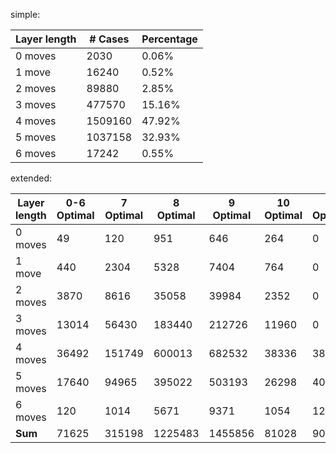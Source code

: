 simple: 

|Layer length | # Cases | Percentage|
|----|----|----| 
|0 moves| 2030| 0.06%|
|1 move | 16240| 0.52%|
|2 moves| 89880| 2.85% |
|3 moves| 477570| 15.16%|
|4 moves| 1509160| 47.92%|
|5 moves| 1037158| 32.93%|
|6 moves| 17242| 0.55%|

extended:

|Layer length | 0-6 Optimal | 7 Optimal | 8 Optimal | 9 Optimal | 10 Optimal | 11 Optimal | **Sum** |
|----|----|----| ----|----|----|----|----|
|0 moves| 49 | 120 | 951 | 646 | 264| 0| 2030|
|1 move| 440 | 2304 | 5328 | 7404 | 764| 0| 16240|
|2 moves| 3870 | 8616 | 35058 | 39984 | 2352| 0|89880|
|3 moves| 13014 | 56430 | 183440 | 212726 | 11960| 0|477570|
|4 moves| 36492 | 151749 | 600013 | 682532 | 38336| 38|1509160|
|5 moves| 17640 | 94965 | 395022 | 503193 | 26298| 40|1037158|
|6 moves| 120 | 1014 | 5671 | 9371 | 1054| 12|17242|
| **Sum**| 71625 | 315198| 1225483| 1455856|81028|90| 3149280|
